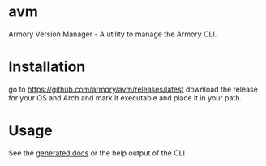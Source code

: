 # avm
Armory Version Manager - A utility to manage the Armory CLI.

# Installation
go to https://github.com/armory/avm/releases/latest download the release for your OS and Arch and mark it executable and place it in your path.

# Usage
See the [generated docs](docs/avm.md) or the help output of the CLI